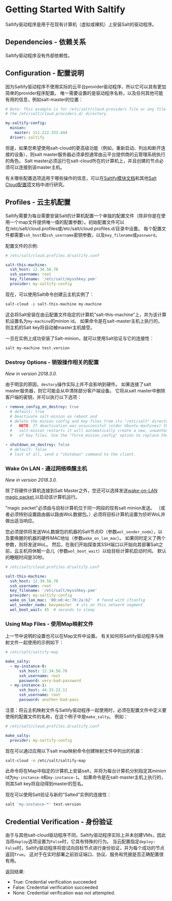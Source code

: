# Getting Started With Saltify

Saltify驱动程序是用于在现有计算机（虚拟或裸机）上安装Salt的驱动程序。

## Dependencies - 依赖关系

Saltify驱动程序没有外部依赖性。

## Configuration - 配置说明

因为Saltify驱动程序不使用实际的云平台provider驱动程序，所以它可以具有更加简单的provider程序配置。 唯一需要设置的是驱动程序名称，以及任何其他可能有用的信息，例如salt-master的位置：
```yaml
# Note: This example is for /etc/salt/cloud.providers file or any file in
# the /etc/salt/cloud.providers.d/ directory.

my-saltify-config:
  minion:
    master: 111.222.333.444
  driver: saltify
```
但是，如果您希望使用salt-cloud的更高级功能（例如，重新启动、列出和断开连接的设备），则salt master服务器必须承担通常由云平台提供商的云管理系统执行的角色。 Salt master必须运行在salt-cloud所在的计算机上，并且创建的节点必须可以连接到该master主机。

有关哪些配置选项适用于哪些操作的信息，可以在[Saltify模块文档](https://docs.saltstack.com/en/latest/ref/clouds/all/salt.cloud.clouds.saltify.html#saltify-module)和其他[Salt Cloud配置项](https://docs.saltstack.com/en/latest/topics/cloud/misc.html#misc-salt-cloud-options)文档中进行研究。

## Profiles - 云主机配置

Saltify需要为每台需要安装Salt的计算机配置一个单独的配置文件（除非你是在使用一个map文件提供唯一值的配置参数）。初始配置文件可以在/etc/salt/cloud.profiles或/etc/salt/cloud.profiles.d/目录中设置。 每个配置文件都需要`ssh_host`和`ssh_username`密钥参数，以及`key_filename`或`password`。

配置文件的示例:
```yaml
# /etc/salt/cloud.profiles.d/saltify.conf

salt-this-machine:
  ssh_host: 12.34.56.78
  ssh_username: root
  key_filename: '/etc/salt/mysshkey.pem'
  provider: my-saltify-config
```
现在，可以使用Salt命令创建云主机实例了：
```bash
salt-cloud -p salt-this-machine my-machine
```
这会将Salt安装在由云配置文件指定的计算机“salt-this-machine”上，并为该计算机设置名为`my-machine`的minion id。 如果命令是在salt-master主机上执行的，则主机的Salt key将自动被master主机接受。

一旦在实例上成功安装了Salt-minion，就可以使用Salt验证与它的连接性：
```bash
salt my-machine test.version
```
### Destroy Options - 销毁操作相关的配置

*New in version 2018.3.0.*

由于明显的原因，`destory`操作实际上并不会影响到硬件。 如果连接了salt master服务器，则它可能会从中清除部分客户端设备。 它将从salt master中删除客户端的密钥，并可以执行以下选项：
```yaml
- remove_config_on_destroy: true
  # default: true
  # Deactivate salt-minion on reboot and
  # delete the minion config and key files from its "/etc/salt" directory,
  #   NOTE: If deactivation was unsuccessful (older Ubuntu machines) then when
  #   salt-minion restarts it will automatically create a new, unwanted, set
  #   of key files. Use the "force_minion_config" option to replace them.

- shutdown_on_destroy: false
  # default: false
  # last of all, send a "shutdown" command to the client.
```

### Wake On LAN - 通过网络唤醒主机

*New in version 2018.3.0.*

除了将硬件计算机连接到Salt Master之外，您还可以选择发送[wake-on-LAN magic packet ](https://en.wikipedia.org/wiki/Wake-on-LAN)以启动该计算机运行。

"magic packet"必须由与目标计算机位于同一网段的现有salt minion发送。 （或者必须特别设置路由器以路由WoL数据包。）必须将目标计算机设置为侦听WoL并做出适当响应。

您必须提供将发送WoL数据包的机器的Salt节点ID（参数`wol_sender_node`），以及要唤醒的机器的硬件MAC地址（参数`wake_on_lan_mac`）。 如果同时定义了两个参数，则将发送WoL。 然后，在我们开始探查其SSH端口以开始向其部署Salt之前，云主机将休眠一会儿（参数`wol_boot_wait`）以给目标计算机启动时间。 默认的睡眠时间是30秒。
```yaml
# /etc/salt/cloud.profiles.d/saltify.conf

salt-this-machine:
  ssh_host: 12.34.56.78
  ssh_username: root
  key_filename: '/etc/salt/mysshkey.pem'
  provider: my-saltify-config
  wake_on_lan_mac: '00:e0:4c:70:2a:b2'  # found with ifconfig
  wol_sender_node: bevymaster  # its on this network segment
  wol_boot_wait: 45  # seconds to sleep
```

### Using Map Files - 使用Map映射文件
上一节中说明的设置也可以在Map文件中设置。 有关如何将Saltify驱动程序与映射文件一起使用的示例如下：

```yaml
# /etc/salt/saltify-map

make_salty:
  - my-instance-0:
      ssh_host: 12.34.56.78
      ssh_username: root
      password: very-bad-password
  - my-instance-1:
      ssh_host: 44.33.22.11
      ssh_username: root
      password: another-bad-pass
```
注意：将云主机映射文件与Saltify驱动程序一起使用时，必须在配置文件中定义要使用的配置文件的名称，在这个例子中是`make_salty`。 例如：
```yaml
# /etc/salt/cloud.profiles.d/saltify.conf

make_salty:
  provider: my-saltify-config
```
现在可以通过应用以下salt map映射命令创建映射文件中列出的机器：
```bash
salt-cloud -m /etc/salt/saltify-map
```
此命令将在Map中指定的计算机上安装salt，并将为每台计算机分别指定其minion id为`my-instance-0`和`my-instance-1`。 如果命令是在salt-master主机上执行的，则其Salt key将自动得到master的签名。

现在可以使用Salt验证与新的“Salted”实例的连接性：
```bash
salt 'my-instance-*' test.version
```

## Credential Verification - 身份验证

由于与其他salt-cloud驱动程序不同，Saltify驱动程序实际上并未创建VMs，因此当将`deploy`选项设置为`False`时，它具有特殊的行为。 当云配置指定`deploy: False`时，Saltify驱动程序将尝试向目标节点进行身份验证，并为每个成功的节点返回`True`。 这对于在实时部署之前验证端口、协议、服务和凭据是否正确配置很有用。

返回结果:
- True: Credential verification succeeded
- False: Credential verification succeeded
- None: Credential verification was not attempted.

